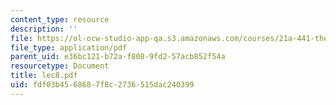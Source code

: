 ```yaml
---
content_type: resource
description: ''
file: https://ol-ocw-studio-app-qa.s3.amazonaws.com/courses/21a-441-the-conquest-of-america-spring-2004/fdf03b4568687f8c2736515dac240399_lec8.pdf
file_type: application/pdf
parent_uid: e36bc121-b72a-f808-9fd2-57acb852f54a
resourcetype: Document
title: lec8.pdf
uid: fdf03b45-6868-7f8c-2736-515dac240399
---
```

